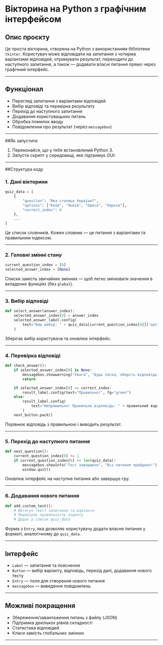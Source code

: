 
# Вікторина на Python з графічним інтерфейсом

## Опис проєкту

Це проста вікторина, створена на Python з використанням бібліотеки `tkinter`. Користувач може відповідати на запитання з чотирма варіантами відповідей, отримувати результат, переходити до наступного запитання, а також — додавати власні питання прямо через графічний інтерфейс.

---

## Функціонал

- Перегляд запитання з варіантами відповідей
- Вибір відповіді та перевірка результату
- Перехід до наступного запитання
- Додавання користувацьких питань
- Обробка помилок вводу
- Повідомлення про результат (через `messagebox`)

---

##Як запустити

1. Переконайся, що у тебе встановлений Python 3.  
2. Запусти скрипт у середовищі, яке підтримує GUI:

---

##Структура коду

### 1. Дані вікторини

```python
quiz_data = [
    {
        "question": "Яка столиця України?",
        "options": ["Київ", "Львів", "Одеса", "Харків"],
        "correct_index": 0
    },
    ...
]
```

Це список словників. Кожен словник — це питання з варіантами та правильним індексом.

---

### 2. Головні змінні стану

```python
current_question_index = [0]
selected_answer_index = [None]
```

Списки замість звичайних змінних — щоб легко змінювати значення в вкладених функціях (без `global`).

---

### 3. Вибір відповіді

```python
def select_answer(answer_index):
    selected_answer_index[0] = answer_index
    selected_answer_label.config(
        text="Ваш вибір: " + quiz_data[current_question_index[0]]['options'][answer_index]
    )
```

Зберігає вибір користувача та оновлює інтерфейс.

---

### 4. Перевірка відповіді

```python
def check_answer():
    if selected_answer_index[0] is None:
        messagebox.showwarning("Увага", "Будь ласка, оберіть відповідь!")
        return

    if selected_answer_index[0] == correct_index:
        result_label.config(text="Правильно!", fg="green")
    else:
        result_label.config(
            text="Неправильно! Правильна відповідь: " + правильний варіант, fg="red"
        )
    next_button.pack()
```

Порівнює відповідь з правильною і виводить результат.

---

### 5. Перехід до наступного питання

```python
def next_question():
    current_question_index[0] += 1
    if current_question_index[0] >= len(quiz_data):
        messagebox.showinfo("Тест завершено", "Всі питання пройдено!")
        window.quit()
```

Оновлює інтерфейс на наступне питання або завершує гру.

---

### 6. Додавання нового питання

```python
def add_custom_test():
    # Витягує текст запитання та варіанти
    # Перевіряє правильність індексу
    # Додає у список quiz_data
```

Форма з `Entry`, яка дозволяє користувачу додати власне питання у форматі, аналогічному до `quiz_data`.

---

## Інтерфейс

- `Label` — запитання та пояснення
- `Button` — вибір варіанту, відповідь, перехід далі, додавання нового тесту
- `Entry` — поля для створення нового питання
- `messagebox` — виведення повідомлень

---

## Можливі покращення

- Збереження/завантаження питань з файлу (JSON)
- Підтримка декількох рівнів складності
- Статистика відповідей
- Класи замість глобальних змінних

---
